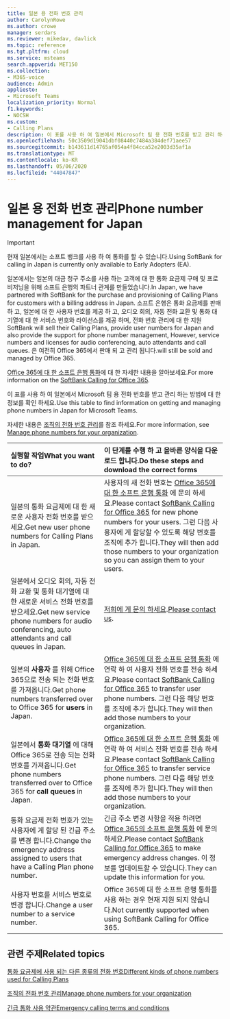 ```yaml
---
title: 일본 용 전화 번호 관리
author: CarolynRowe
ms.author: crowe
manager: serdars
ms.reviewer: mikedav, davlick
ms.topic: reference
ms.tgt.pltfrm: cloud
ms.service: msteams
search.appverid: MET150
ms.collection:
- M365-voice
audience: Admin
appliesto:
- Microsoft Teams
localization_priority: Normal
f1.keywords:
- NOCSH
ms.custom:
- Calling Plans
description: 이 표를 사용 하 여 일본에서 Microsoft 팀 용 전화 번호를 받고 관리 하는 방법에 대 한 정보를 확인 하세요.
ms.openlocfilehash: 50c3509d19041dbf08440c7484a384def71aee57
ms.sourcegitcommit: b143611d14765af054a4f84cca52e2003d35af1a
ms.translationtype: MT
ms.contentlocale: ko-KR
ms.lasthandoff: 05/06/2020
ms.locfileid: "44047847"
---
```

# <a name="phone-number-management-for-japan"></a><span data-ttu-id="77f3b-103">일본 용 전화 번호 관리</span><span class="sxs-lookup"><span data-stu-id="77f3b-103">Phone number management for Japan</span></span>

> [!IMPORTANT]
> <span data-ttu-id="77f3b-104">현재 일본에서는 소프트 뱅크를 사용 하 여 통화를 할 수 있습니다.</span><span class="sxs-lookup"><span data-stu-id="77f3b-104">Using SoftBank for calling in Japan is currently only available to Early Adopters (EA).</span></span>

<span data-ttu-id="77f3b-105">일본에서는 일본의 대금 청구 주소를 사용 하는 고객에 대 한 통화 요금제 구매 및 프로비저닝을 위해 소프트 은행의 파트너 관계를 만들었습니다.</span><span class="sxs-lookup"><span data-stu-id="77f3b-105">In Japan, we have partnered with SoftBank for the purchase and provisioning of Calling Plans for customers with a billing address in Japan.</span></span> <span data-ttu-id="77f3b-106">소프트 은행은 통화 요금제를 판매 하 고, 일본에 대 한 사용자 번호를 제공 하 고, 오디오 회의, 자동 전화 교환 및 통화 대기열에 대 한 서비스 번호와 라이선스를 제공 하며, 전화 번호 관리에 대 한 지원</span><span class="sxs-lookup"><span data-stu-id="77f3b-106">SoftBank will sell their Calling Plans, provide user numbers for Japan and also provide the support for phone number management, However, service numbers and licenses for audio conferencing, auto attendants and call queues.</span></span>  <span data-ttu-id="77f3b-107">은 여전히 Office 365에서 판매 되 고 관리 됩니다.</span><span class="sxs-lookup"><span data-stu-id="77f3b-107">will still be sold and managed by Office 365.</span></span>

<span data-ttu-id="77f3b-108">[Office 365에 대 한 소프트 은행 통화](https://aka.ms/SoftBankVoicePlan)에 대 한 자세한 내용을 알아보세요.</span><span class="sxs-lookup"><span data-stu-id="77f3b-108">For more information on the [SoftBank Calling for Office 365](https://aka.ms/SoftBankVoicePlan).</span></span>

<span data-ttu-id="77f3b-109">이 표를 사용 하 여 일본에서 Microsoft 팀 용 전화 번호를 받고 관리 하는 방법에 대 한 정보를 확인 하세요.</span><span class="sxs-lookup"><span data-stu-id="77f3b-109">Use this table to find information on getting and managing phone numbers in Japan for Microsoft Teams.</span></span>

<span data-ttu-id="77f3b-110">자세한 내용은 [조직의 전화 번호 관리](manage-phone-numbers-for-your-organization.md)를 참조 하세요.</span><span class="sxs-lookup"><span data-stu-id="77f3b-110">For more information, see  [Manage phone numbers for your organization](manage-phone-numbers-for-your-organization.md).</span></span>
  
|<span data-ttu-id="77f3b-111">**실행할 작업**</span><span class="sxs-lookup"><span data-stu-id="77f3b-111">**What you want to do?**</span></span>|<span data-ttu-id="77f3b-112">**이 단계를 수행 하 고 올바른 양식을 다운로드 합니다.**</span><span class="sxs-lookup"><span data-stu-id="77f3b-112">**Do these steps and download the correct forms**</span></span>|
|:-----|:-----|
|<span data-ttu-id="77f3b-113">일본의 통화 요금제에 대 한 새로운 사용자 전화 번호를 받으세요.</span><span class="sxs-lookup"><span data-stu-id="77f3b-113">Get new user phone numbers for Calling Plans in Japan.</span></span>|<span data-ttu-id="77f3b-114">사용자의 새 전화 번호는 [Office 365에 대 한 소프트 은행 통화](https://aka.ms/SoftBankVoicePlan) 에 문의 하세요.</span><span class="sxs-lookup"><span data-stu-id="77f3b-114">Please contact [SoftBank Calling for Office 365](https://aka.ms/SoftBankVoicePlan) for new phone numbers for your users.</span></span> <span data-ttu-id="77f3b-115">그런 다음 사용자에 게 할당할 수 있도록 해당 번호를 조직에 추가 합니다.</span><span class="sxs-lookup"><span data-stu-id="77f3b-115">They will then add those numbers to your organization so you can assign them to your users.</span></span> <br/>
|<span data-ttu-id="77f3b-116">일본에서 오디오 회의, 자동 전화 교환 및 통화 대기열에 대 한 새로운 서비스 전화 번호를 받으세요.</span><span class="sxs-lookup"><span data-stu-id="77f3b-116">Get new service phone numbers for audio conferencing, auto attendants and call queues in Japan.</span></span>|<span data-ttu-id="77f3b-117">[저희에 게 문의 하세요](mailto:ptnapac@microsoft.com).</span><span class="sxs-lookup"><span data-stu-id="77f3b-117">[Please contact us](mailto:ptnapac@microsoft.com).</span></span>|
|<span data-ttu-id="77f3b-118">일본의 **사용자** 를 위해 Office 365으로 전송 되는 전화 번호를 가져옵니다.</span><span class="sxs-lookup"><span data-stu-id="77f3b-118">Get phone numbers transferred over to Office 365 for **users** in Japan.</span></span>|<span data-ttu-id="77f3b-119">[Office 365에 대 한 소프트 은행 통화](https://aka.ms/SoftBankVoicePlan) 에 연락 하 여 사용자 전화 번호를 전송 하세요.</span><span class="sxs-lookup"><span data-stu-id="77f3b-119">Please contact [SoftBank Calling for Office 365](https://aka.ms/SoftBankVoicePlan) to transfer user phone numbers.</span></span> <span data-ttu-id="77f3b-120">그런 다음 해당 번호를 조직에 추가 합니다.</span><span class="sxs-lookup"><span data-stu-id="77f3b-120">They will then add those numbers to your organization.</span></span>  <br/> |
|<span data-ttu-id="77f3b-121">일본에서 **통화 대기열** 에 대해 Office 365로 전송 되는 전화 번호를 가져옵니다.</span><span class="sxs-lookup"><span data-stu-id="77f3b-121">Get phone numbers transferred over to Office 365 for **call queues** in Japan.</span></span>|<span data-ttu-id="77f3b-122">[Office 365에 대 한 소프트 은행 통화](https://aka.ms/SoftBankVoicePlan) 에 연락 하 여 서비스 전화 번호를 전송 하세요.</span><span class="sxs-lookup"><span data-stu-id="77f3b-122">Please contact [SoftBank Calling for Office 365](https://aka.ms/SoftBankVoicePlan) to transfer service phone numbers.</span></span> <span data-ttu-id="77f3b-123">그런 다음 해당 번호를 조직에 추가 합니다.</span><span class="sxs-lookup"><span data-stu-id="77f3b-123">They will then add those numbers to your organization.</span></span>|
|<span data-ttu-id="77f3b-124">통화 요금제 전화 번호가 있는 사용자에 게 할당 된 긴급 주소를 변경 합니다.</span><span class="sxs-lookup"><span data-stu-id="77f3b-124">Change the emergency address assigned to users that have a Calling Plan phone number.</span></span>|<span data-ttu-id="77f3b-125">긴급 주소 변경 사항을 적용 하려면 [Office 365의 소프트 은행 통화](https://aka.ms/SoftBankVoicePlan) 에 문의 하세요.</span><span class="sxs-lookup"><span data-stu-id="77f3b-125">Please contact [SoftBank Calling for Office 365](https://aka.ms/SoftBankVoicePlan) to make emergency address changes.</span></span> <span data-ttu-id="77f3b-126">이 정보를 업데이트할 수 있습니다.</span><span class="sxs-lookup"><span data-stu-id="77f3b-126">They can update this information for you.</span></span>|
|<span data-ttu-id="77f3b-127">사용자 번호를 서비스 번호로 변경 합니다.</span><span class="sxs-lookup"><span data-stu-id="77f3b-127">Change a user number to a service number.</span></span> |<span data-ttu-id="77f3b-128">Office 365에 대 한 소프트 은행 통화를 사용 하는 경우 현재 지원 되지 않습니다.</span><span class="sxs-lookup"><span data-stu-id="77f3b-128">Not currently supported when using SoftBank Calling for Office 365.</span></span>

## <a name="related-topics"></a><span data-ttu-id="77f3b-129">관련 주제</span><span class="sxs-lookup"><span data-stu-id="77f3b-129">Related topics</span></span>

[<span data-ttu-id="77f3b-130">통화 요금제에 사용 되는 다른 종류의 전화 번호</span><span class="sxs-lookup"><span data-stu-id="77f3b-130">Different kinds of phone numbers used for Calling Plans</span></span>](../different-kinds-of-phone-numbers-used-for-calling-plans.md)

[<span data-ttu-id="77f3b-131">조직의 전화 번호 관리</span><span class="sxs-lookup"><span data-stu-id="77f3b-131">Manage phone numbers for your organization</span></span>](manage-phone-numbers-for-your-organization.md)

[<span data-ttu-id="77f3b-132">긴급 통화 사용 약관</span><span class="sxs-lookup"><span data-stu-id="77f3b-132">Emergency calling terms and conditions</span></span>](../emergency-calling-terms-and-conditions.md)
